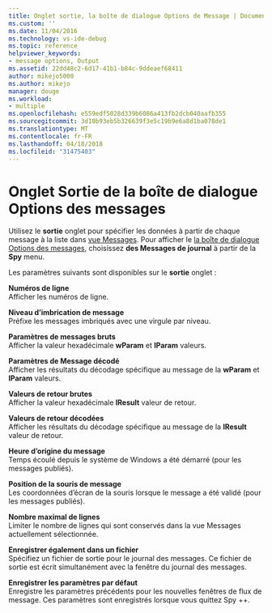 ```yaml
---
title: Onglet sortie, la boîte de dialogue Options de Message | Documents Microsoft
ms.custom: ''
ms.date: 11/04/2016
ms.technology: vs-ide-debug
ms.topic: reference
helpviewer_keywords:
- message options, Output
ms.assetid: 22dd48c2-6d17-41b1-b84c-9ddeaef68411
author: mikejo5000
ms.author: mikejo
manager: douge
ms.workload:
- multiple
ms.openlocfilehash: e559edf5028d339b6086a413fb2dcb040aafb355
ms.sourcegitcommit: 3d10b93eb5b326639f3e5c19b9e6a8d1ba078de1
ms.translationtype: MT
ms.contentlocale: fr-FR
ms.lasthandoff: 04/18/2018
ms.locfileid: "31475403"
---
```

# <a name="output-tab-message-options-dialog-box"></a>Onglet Sortie de la boîte de dialogue Options des messages
Utilisez le **sortie** onglet pour spécifier les données à partir de chaque message à la liste dans [vue Messages](../debugger/messages-view.md). Pour afficher le [la boîte de dialogue Options des messages](../debugger/message-options-dialog-box.md), choisissez **des Messages de journal** à partir de la **Spy** menu.  
  
 Les paramètres suivants sont disponibles sur le **sortie** onglet :  
  
 **Numéros de ligne**  
 Afficher les numéros de ligne.  
  
 **Niveau d’imbrication de message**  
 Préfixe les messages imbriqués avec une virgule par niveau.  
  
 **Paramètres de messages bruts**  
 Afficher la valeur hexadécimale **wParam** et **lParam** valeurs.  
  
 **Paramètres de Message décodé**  
 Afficher les résultats du décodage spécifique au message de la **wParam** et **lParam** valeurs.  
  
 **Valeurs de retour brutes**  
 Afficher la valeur hexadécimale **lResult** valeur de retour.  
  
 **Valeurs de retour décodées**  
 Afficher les résultats du décodage spécifique au message de la **lResult** valeur de retour.  
  
 **Heure d’origine du message**  
 Temps écoulé depuis le système de Windows a été démarré (pour les messages publiés).  
  
 **Position de la souris de message**  
 Les coordonnées d’écran de la souris lorsque le message a été validé (pour les messages publiés).  
  
 **Nombre maximal de lignes**  
 Limiter le nombre de lignes qui sont conservés dans la vue Messages actuellement sélectionnée.  
  
 **Enregistrer également dans un fichier**  
 Spécifiez un fichier de sortie pour le journal des messages. Ce fichier de sortie est écrit simultanément avec la fenêtre du journal des messages.  
  
 **Enregistrer les paramètres par défaut**  
 Enregistre les paramètres précédents pour les nouvelles fenêtres de flux de message. Ces paramètres sont enregistrés lorsque vous quittez Spy ++.